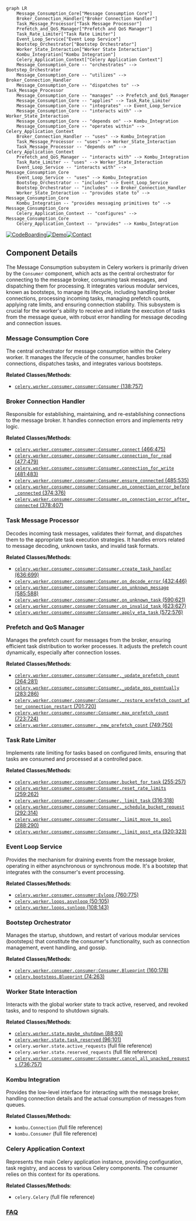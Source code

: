 ```mermaid
graph LR
    Message_Consumption_Core["Message Consumption Core"]
    Broker_Connection_Handler["Broker Connection Handler"]
    Task_Message_Processor["Task Message Processor"]
    Prefetch_and_QoS_Manager["Prefetch and QoS Manager"]
    Task_Rate_Limiter["Task Rate Limiter"]
    Event_Loop_Service["Event Loop Service"]
    Bootstep_Orchestrator["Bootstep Orchestrator"]
    Worker_State_Interaction["Worker State Interaction"]
    Kombu_Integration["Kombu Integration"]
    Celery_Application_Context["Celery Application Context"]
    Message_Consumption_Core -- "orchestrates" --> Bootstep_Orchestrator
    Message_Consumption_Core -- "utilizes" --> Broker_Connection_Handler
    Message_Consumption_Core -- "dispatches to" --> Task_Message_Processor
    Message_Consumption_Core -- "manages" --> Prefetch_and_QoS_Manager
    Message_Consumption_Core -- "applies" --> Task_Rate_Limiter
    Message_Consumption_Core -- "integrates" --> Event_Loop_Service
    Message_Consumption_Core -- "interacts with" --> Worker_State_Interaction
    Message_Consumption_Core -- "depends on" --> Kombu_Integration
    Message_Consumption_Core -- "operates within" --> Celery_Application_Context
    Broker_Connection_Handler -- "uses" --> Kombu_Integration
    Task_Message_Processor -- "uses" --> Worker_State_Interaction
    Task_Message_Processor -- "depends on" --> Celery_Application_Context
    Prefetch_and_QoS_Manager -- "interacts with" --> Kombu_Integration
    Task_Rate_Limiter -- "uses" --> Worker_State_Interaction
    Event_Loop_Service -- "interacts with" --> Message_Consumption_Core
    Event_Loop_Service -- "uses" --> Kombu_Integration
    Bootstep_Orchestrator -- "includes" --> Event_Loop_Service
    Bootstep_Orchestrator -- "includes" --> Broker_Connection_Handler
    Worker_State_Interaction -- "provides state to" --> Message_Consumption_Core
    Kombu_Integration -- "provides messaging primitives to" --> Message_Consumption_Core
    Celery_Application_Context -- "configures" --> Message_Consumption_Core
    Celery_Application_Context -- "provides" --> Kombu_Integration
```
[![CodeBoarding](https://img.shields.io/badge/Generated%20by-CodeBoarding-9cf?style=flat-square)](https://github.com/CodeBoarding/CodeBoarding)[![Demo](https://img.shields.io/badge/Try%20our-Demo-blue?style=flat-square)](https://www.codeboarding.org/demo)[![Contact](https://img.shields.io/badge/Contact%20us%20-%20contact@codeboarding.org-lightgrey?style=flat-square)](mailto:contact@codeboarding.org)

## Component Details

The Message Consumption subsystem in Celery workers is primarily driven by the `Consumer` component, which acts as the central orchestrator for connecting to the message broker, consuming task messages, and dispatching them for processing. It integrates various modular services, known as bootsteps, to manage its lifecycle, including handling broker connections, processing incoming tasks, managing prefetch counts, applying rate limits, and ensuring connection stability. This subsystem is crucial for the worker's ability to receive and initiate the execution of tasks from the message queue, with robust error handling for message decoding and connection issues.

### Message Consumption Core
The central orchestrator for message consumption within the Celery worker. It manages the lifecycle of the consumer, handles broker connections, dispatches tasks, and integrates various bootsteps.


**Related Classes/Methods**:

- <a href="https://github.com/celery/celery/blob/master/celery/worker/consumer/consumer.py#L138-L757" target="_blank" rel="noopener noreferrer">`celery.worker.consumer.consumer:Consumer` (138:757)</a>


### Broker Connection Handler
Responsible for establishing, maintaining, and re-establishing connections to the message broker. It handles connection errors and implements retry logic.


**Related Classes/Methods**:

- <a href="https://github.com/celery/celery/blob/master/celery/worker/consumer/consumer.py#L466-L475" target="_blank" rel="noopener noreferrer">`celery.worker.consumer.consumer:Consumer.connect` (466:475)</a>
- <a href="https://github.com/celery/celery/blob/master/celery/worker/consumer/consumer.py#L477-L479" target="_blank" rel="noopener noreferrer">`celery.worker.consumer.consumer:Consumer.connection_for_read` (477:479)</a>
- <a href="https://github.com/celery/celery/blob/master/celery/worker/consumer/consumer.py#L481-L483" target="_blank" rel="noopener noreferrer">`celery.worker.consumer.consumer:Consumer.connection_for_write` (481:483)</a>
- <a href="https://github.com/celery/celery/blob/master/celery/worker/consumer/consumer.py#L485-L535" target="_blank" rel="noopener noreferrer">`celery.worker.consumer.consumer:Consumer.ensure_connected` (485:535)</a>
- <a href="https://github.com/celery/celery/blob/master/celery/worker/consumer/consumer.py#L374-L376" target="_blank" rel="noopener noreferrer">`celery.worker.consumer.consumer:Consumer.on_connection_error_before_connected` (374:376)</a>
- <a href="https://github.com/celery/celery/blob/master/celery/worker/consumer/consumer.py#L378-L407" target="_blank" rel="noopener noreferrer">`celery.worker.consumer.consumer:Consumer.on_connection_error_after_connected` (378:407)</a>


### Task Message Processor
Decodes incoming task messages, validates their format, and dispatches them to the appropriate task execution strategies. It handles errors related to message decoding, unknown tasks, and invalid task formats.


**Related Classes/Methods**:

- <a href="https://github.com/celery/celery/blob/master/celery/worker/consumer/consumer.py#L636-L699" target="_blank" rel="noopener noreferrer">`celery.worker.consumer.consumer:Consumer.create_task_handler` (636:699)</a>
- <a href="https://github.com/celery/celery/blob/master/celery/worker/consumer/consumer.py#L432-L446" target="_blank" rel="noopener noreferrer">`celery.worker.consumer.consumer:Consumer.on_decode_error` (432:446)</a>
- <a href="https://github.com/celery/celery/blob/master/celery/worker/consumer/consumer.py#L585-L588" target="_blank" rel="noopener noreferrer">`celery.worker.consumer.consumer:Consumer.on_unknown_message` (585:588)</a>
- <a href="https://github.com/celery/celery/blob/master/celery/worker/consumer/consumer.py#L590-L621" target="_blank" rel="noopener noreferrer">`celery.worker.consumer.consumer:Consumer.on_unknown_task` (590:621)</a>
- <a href="https://github.com/celery/celery/blob/master/celery/worker/consumer/consumer.py#L623-L627" target="_blank" rel="noopener noreferrer">`celery.worker.consumer.consumer:Consumer.on_invalid_task` (623:627)</a>
- <a href="https://github.com/celery/celery/blob/master/celery/worker/consumer/consumer.py#L572-L576" target="_blank" rel="noopener noreferrer">`celery.worker.consumer.consumer:Consumer.apply_eta_task` (572:576)</a>


### Prefetch and QoS Manager
Manages the prefetch count for messages from the broker, ensuring efficient task distribution to worker processes. It adjusts the prefetch count dynamically, especially after connection losses.


**Related Classes/Methods**:

- <a href="https://github.com/celery/celery/blob/master/celery/worker/consumer/consumer.py#L264-L281" target="_blank" rel="noopener noreferrer">`celery.worker.consumer.consumer:Consumer._update_prefetch_count` (264:281)</a>
- <a href="https://github.com/celery/celery/blob/master/celery/worker/consumer/consumer.py#L283-L286" target="_blank" rel="noopener noreferrer">`celery.worker.consumer.consumer:Consumer._update_qos_eventually` (283:286)</a>
- <a href="https://github.com/celery/celery/blob/master/celery/worker/consumer/consumer.py#L701-L720" target="_blank" rel="noopener noreferrer">`celery.worker.consumer.consumer:Consumer._restore_prefetch_count_after_connection_restart` (701:720)</a>
- <a href="https://github.com/celery/celery/blob/master/celery/worker/consumer/consumer.py#L723-L724" target="_blank" rel="noopener noreferrer">`celery.worker.consumer.consumer:Consumer.max_prefetch_count` (723:724)</a>
- <a href="https://github.com/celery/celery/blob/master/celery/worker/consumer/consumer.py#L749-L750" target="_blank" rel="noopener noreferrer">`celery.worker.consumer.consumer._new_prefetch_count` (749:750)</a>


### Task Rate Limiter
Implements rate limiting for tasks based on configured limits, ensuring that tasks are consumed and processed at a controlled pace.


**Related Classes/Methods**:

- <a href="https://github.com/celery/celery/blob/master/celery/worker/consumer/consumer.py#L255-L257" target="_blank" rel="noopener noreferrer">`celery.worker.consumer.consumer:Consumer.bucket_for_task` (255:257)</a>
- <a href="https://github.com/celery/celery/blob/master/celery/worker/consumer/consumer.py#L259-L262" target="_blank" rel="noopener noreferrer">`celery.worker.consumer.consumer:Consumer.reset_rate_limits` (259:262)</a>
- <a href="https://github.com/celery/celery/blob/master/celery/worker/consumer/consumer.py#L316-L318" target="_blank" rel="noopener noreferrer">`celery.worker.consumer.consumer:Consumer._limit_task` (316:318)</a>
- <a href="https://github.com/celery/celery/blob/master/celery/worker/consumer/consumer.py#L292-L314" target="_blank" rel="noopener noreferrer">`celery.worker.consumer.consumer:Consumer._schedule_bucket_request` (292:314)</a>
- <a href="https://github.com/celery/celery/blob/master/celery/worker/consumer/consumer.py#L288-L290" target="_blank" rel="noopener noreferrer">`celery.worker.consumer.consumer:Consumer._limit_move_to_pool` (288:290)</a>
- <a href="https://github.com/celery/celery/blob/master/celery/worker/consumer/consumer.py#L320-L323" target="_blank" rel="noopener noreferrer">`celery.worker.consumer.consumer:Consumer._limit_post_eta` (320:323)</a>


### Event Loop Service
Provides the mechanism for draining events from the message broker, operating in either asynchronous or synchronous mode. It's a bootstep that integrates with the consumer's event processing.


**Related Classes/Methods**:

- <a href="https://github.com/celery/celery/blob/master/celery/worker/consumer/consumer.py#L760-L775" target="_blank" rel="noopener noreferrer">`celery.worker.consumer.consumer:Evloop` (760:775)</a>
- <a href="https://github.com/celery/celery/blob/master/celery/worker/loops.py#L50-L105" target="_blank" rel="noopener noreferrer">`celery.worker.loops.asynloop` (50:105)</a>
- <a href="https://github.com/celery/celery/blob/master/celery/worker/loops.py#L108-L143" target="_blank" rel="noopener noreferrer">`celery.worker.loops.synloop` (108:143)</a>


### Bootstep Orchestrator
Manages the startup, shutdown, and restart of various modular services (bootsteps) that constitute the consumer's functionality, such as connection management, event handling, and gossip.


**Related Classes/Methods**:

- <a href="https://github.com/celery/celery/blob/master/celery/worker/consumer/consumer.py#L160-L178" target="_blank" rel="noopener noreferrer">`celery.worker.consumer.consumer:Consumer.Blueprint` (160:178)</a>
- <a href="https://github.com/celery/celery/blob/master/celery/bootsteps.py#L74-L263" target="_blank" rel="noopener noreferrer">`celery.bootsteps.Blueprint` (74:263)</a>


### Worker State Interaction
Interacts with the global worker state to track active, reserved, and revoked tasks, and to respond to shutdown signals.


**Related Classes/Methods**:

- <a href="https://github.com/celery/celery/blob/master/celery/worker/state.py#L88-L93" target="_blank" rel="noopener noreferrer">`celery.worker.state.maybe_shutdown` (88:93)</a>
- <a href="https://github.com/celery/celery/blob/master/celery/worker/state.py#L96-L101" target="_blank" rel="noopener noreferrer">`celery.worker.state.task_reserved` (96:101)</a>
- `celery.worker.state.active_requests` (full file reference)
- `celery.worker.state.reserved_requests` (full file reference)
- <a href="https://github.com/celery/celery/blob/master/celery/worker/consumer/consumer.py#L736-L757" target="_blank" rel="noopener noreferrer">`celery.worker.consumer.consumer:Consumer.cancel_all_unacked_requests` (736:757)</a>


### Kombu Integration
Provides the low-level interface for interacting with the message broker, handling connection details and the actual consumption of messages from queues.


**Related Classes/Methods**:

- `kombu.Connection` (full file reference)
- `kombu.Consumer` (full file reference)


### Celery Application Context
Represents the main Celery application instance, providing configuration, task registry, and access to various Celery components. The consumer relies on this context for its operations.


**Related Classes/Methods**:

- `celery.Celery` (full file reference)




### [FAQ](https://github.com/CodeBoarding/GeneratedOnBoardings/tree/main?tab=readme-ov-file#faq)
